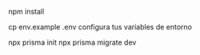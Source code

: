 
npm install

cp env.example .env
configura tus variables de entorno

npx prisma init
npx prisma migrate dev
